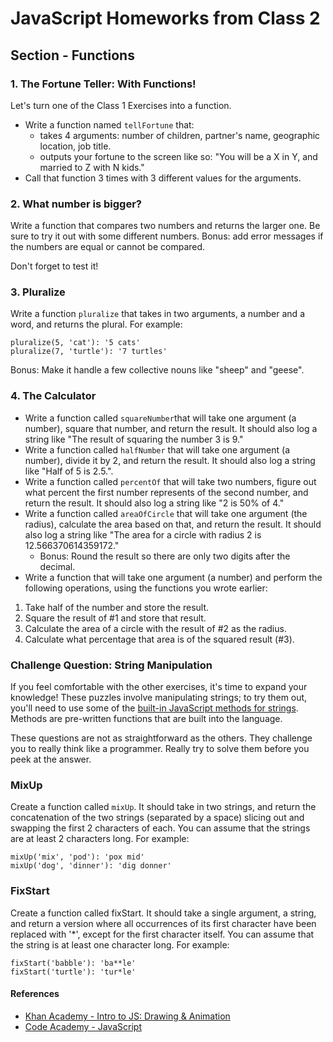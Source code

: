 # JavaScript Homeworks from Class 2

## Section - Functions

### 1. The Fortune Teller: With Functions!

Let's turn one of the Class 1 Exercises into a function.

* Write a function named `tellFortune` that:
    * takes 4 arguments: number of children, partner's name, geographic location, job title.
    * outputs your fortune to the screen like so: "You will be a X in Y, and married to Z with N kids."
* Call that function 3 times with 3 different values for the arguments.

### 2. What number is bigger?

Write a function that compares two numbers and returns the larger one. Be sure to try it out with some different numbers. Bonus: add error messages if the numbers are equal or cannot be compared.

Don't forget to test it!

### 3. Pluralize

Write a function `pluralize` that takes in two arguments, a number and a word, and returns the plural. For example:

```
pluralize(5, 'cat'): '5 cats'
pluralize(7, 'turtle'): '7 turtles'
```
Bonus: Make it handle a few collective nouns like "sheep" and "geese".

### 4. The Calculator

* Write a function called `squareNumber`that will take one argument (a number), square that number, and return the result. It should also log a string like "The result of squaring the number 3 is 9."
* Write a function called `halfNumber` that will take one argument (a number), divide it by 2, and return the result. It should also log a string like "Half of 5 is 2.5.".
* Write a function called `percentOf` that will take two numbers, figure out what percent the first number represents of the second number, and return the result. It should also log a string like "2 is 50% of 4."
* Write a function called `areaOfCircle` that will take one argument (the radius), calculate the area based on that, and return the result. It should also log a string like "The area for a circle with radius 2 is 12.566370614359172."
    * Bonus: Round the result so there are only two digits after the decimal.
* Write a function that will take one argument (a number) and perform the following operations, using the functions you wrote earlier:
1. Take half of the number and store the result.
2. Square the result of #1 and store that result.
3. Calculate the area of a circle with the result of #2 as the radius.
4. Calculate what percentage that area is of the squared result (#3).

### Challenge Question: String Manipulation
If you feel comfortable with the other exercises, it's time to expand your knowledge! These puzzles involve manipulating strings; to try them out, you'll need to use some of the [built-in JavaScript methods for strings](http://www.w3schools.com/jsref/jsref_obj_string.asp). Methods are pre-written functions that are built into the language.

These questions are not as straightforward as the others. They challenge you to really think like a programmer. Really try to solve them before you peek at the answer.

### MixUp
Create a function called `mixUp`. It should take in two strings, and return the concatenation of the two strings (separated by a space) slicing out and swapping the first 2 characters of each. You can assume that the strings are at least 2 characters long. For example:

```
mixUp('mix', 'pod'): 'pox mid'
mixUp('dog', 'dinner'): 'dig donner'

```
### FixStart
Create a function called fixStart. It should take a single argument, a string, and return a version where all occurrences of its first character have been replaced with '*', except for the first character itself. You can assume that the string is at least one character long. For example:

```
fixStart('babble'): 'ba**le'
fixStart('turtle'): 'tur*le'

```

#### References

* [Khan Academy - Intro to JS: Drawing & Animation](https://www.khanacademy.org/computing/computer-programming/programming)
* [Code Academy - JavaScript](http://www.codecademy.com/en/tracks/javascript)